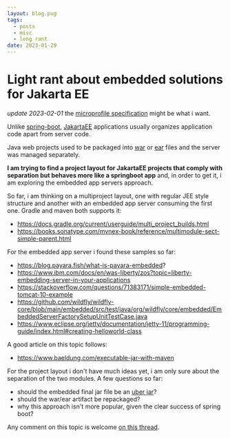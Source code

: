 ```yaml
---
layout: blog.pug
tags: 
  - posts
  - misc
  - long rant
date: 2023-01-29
---
```

# Light rant about embedded solutions for Jakarta EE

_update 2023-02-01_ the [microprofile specification](https://microprofile.io/)
might be what i want.

Unlike [spring-boot](https://spring.io/projects/spring-boot),
[JakartaEE](https://jakarta.ee/) applications usually organizes application code
apart from server code.

Java web projects used to be packaged into [war](https://en.wikipedia.org/wiki/WAR_(file_format))
or [ear](https://www.ibm.com/docs/en/baw/19.x?topic=modules-ear-file-overview)
files and the server was managed separately.

**I am trying to find a project layout for JakartaEE projects that comply with separation but behaves more like a
springboot app** and, in order to get it, i am exploring the embedded app servers approach.

So far, i am thinking on a multiproject layout, one with regular JEE style structure and another with an embedded app
server consuming the first one. Gradle and maven both supports it:

- <https://docs.gradle.org/current/userguide/multi_project_builds.html>
- <https://books.sonatype.com/mvnex-book/reference/multimodule-sect-simple-parent.html>

For the embedded app server i found these samples so far:

- <https://blog.payara.fish/what-is-payara-embedded>?
- <https://www.ibm.com/docs/en/was-liberty/zos?topic=liberty-embedding-server-in-your-applications>
- <https://stackoverflow.com/questions/71383171/simple-embedded-tomcat-10-example>
- <https://github.com/wildfly/wildfly-core/blob/main/embedded/src/test/java/org/wildfly/core/embedded/EmbeddedServerFactorySetupUnitTestCase.java>
- <https://www.eclipse.org/jetty/documentation/jetty-11/programming-guide/index.html#creating-helloworld-class>

A good article on this topic follows:

- <https://www.baeldung.com/executable-jar-with-maven>

For the project layout i don't have much ideas yet, i am only sure about the
separation of the two modules. A few questions so far:

- should the embedded final jar file be an [uber jar](https://imagej.net/develop/uber-jars)?
- should the war/ear artifact be repackaged?
- why this approach isn't more popular, given the clear success of spring boot?

Any comment on this topic is
welcome [on this thread](https://stackoverflow.com/questions/75274795/embedded-portable-jakartaee-application-design-approach).
